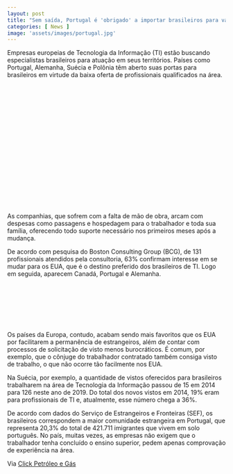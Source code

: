 ```yaml
---
layout: post
title: "Sem saída, Portugal é 'obrigado' a importar brasileiros para vagas na área de TI "
categories: [ News ]
image: 'assets/images/portugal.jpg'
---
```


 Empresas europeias de Tecnologia da Informação (TI) estão buscando especialistas brasileiros para atuação em seus territórios. Países como Portugal, Alemanha, Suécia e Polônia têm aberto suas portas para brasileiros em virtude da baixa oferta de profissionais qualificados na área.

<!-- QUADRADO -->
<script async src="//pagead2.googlesyndication.com/pagead/js/adsbygoogle.js"></script>
<ins class="adsbygoogle"
style="display:inline-block;width:336px;height:280px"
data-ad-client="ca-pub-2838251107855362"
data-ad-slot="5351066970"></ins>
<script>
(adsbygoogle = window.adsbygoogle || []).push({});
</script>

As companhias, que sofrem com a falta de mão de obra, arcam com despesas como passagens e hospedagem para o trabalhador e toda sua família, oferecendo todo suporte necessário nos primeiros meses após a mudança.

De acordo com pesquisa do Boston Consulting Group (BCG), de 131 profissionais atendidos pela consultoria, 63% confirmam interesse em se mudar para os EUA, que é o destino preferido dos brasileiros de TI. Logo em seguida, aparecem Canadá, Portugal e Alemanha.

<!-- MINI ANÚNCIO -->
<script async src="//pagead2.googlesyndication.com/pagead/js/adsbygoogle.js"></script>
<!-- Games Root -->
<ins class="adsbygoogle"
style="display:inline-block;width:730px;height:95px"
data-ad-client="ca-pub-2838251107855362"
data-ad-slot="5351066970"></ins>
<script>
(adsbygoogle = window.adsbygoogle || []).push({});
</script>

Os países da Europa, contudo, acabam sendo mais favoritos que os EUA por facilitarem a permanência de estrangeiros, além de contar com processos de solicitação de visto menos burocráticos. É comum, por exemplo, que o cônjuge do trabalhador contratado também consiga visto de trabalho, o que não ocorre tão facilmente nos EUA.

Na Suécia, por exemplo, a quantidade de vistos oferecidos para brasileiros trabalharem na área de Tecnologia da Informação passou de 15 em 2014 para 126 neste ano de 2019. Do total dos novos vistos em 2014, 19% eram para profissionais de TI e, atualmente, esse número chega a 36%.

<!-- RETANGULO LARGO 2 -->
<script async src="//pagead2.googlesyndication.com/pagead/js/adsbygoogle.js"></script>
<ins class="adsbygoogle"
style="display:block; text-align:center;"
data-ad-layout="in-article"
data-ad-format="fluid"
data-ad-client="ca-pub-2838251107855362"
data-ad-slot="8549252987"></ins>
<script>
(adsbygoogle = window.adsbygoogle || []).push({});
</script>

De acordo com dados do Serviço de Estrangeiros e Fronteiras (SEF), os brasileiros correspondem a maior comunidade estrangeira em Portugal, que representa 20,3% do total de 421.711 imigrantes que vivem em solo português. No país, muitas vezes, as empresas não exigem que o trabalhador tenha concluído o ensino superior, pedem apenas comprovação de experiência na área.

<!-- RETANGULO LARGO -->
<script async src="https://pagead2.googlesyndication.com/pagead/js/adsbygoogle.js"></script>
<!-- Informat -->
<ins class="adsbygoogle"
style="display:block"
data-ad-client="ca-pub-2838251107855362"
data-ad-slot="2327980059"
data-ad-format="auto"
data-full-width-responsive="true"></ins>
<script>
(adsbygoogle = window.adsbygoogle || []).push({});
</script>

Via [Click Petróleo e Gás](https://clickpetroleoegas.com.br/portugal-abre-portas-para-profissionais-brasileiros-de-ti/)
